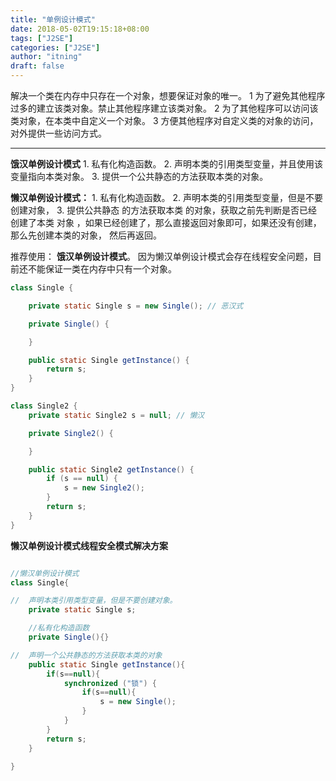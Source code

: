 ```yaml
---
title: "单例设计模式"
date: 2018-05-02T19:15:18+08:00
tags: ["J2SE"]
categories: ["J2SE"]
author: "itning"
draft: false
---
```

解决一个类在内存中只存在一个对象，想要保证对象的唯一。
1 为了避免其他程序过多的建立该类对象。禁止其他程序建立该类对象。
2 为了其他程序可以访问该类对象，在本类中自定义一个对象。
3 方便其他程序对自定义类的对象的访问，对外提供一些访问方式。



----------

 **饿汉单例设计模式**
	1. 私有化构造函数。
	2. 声明本类的引用类型变量，并且使用该变量指向本类对象。
	3. 提供一个公共静态的方法获取本类的对象。

**懒汉单例设计模式：**
	1. 私有化构造函数。
	2. 声明本类的引用类型变量，但是不要创建对象，
	3. 提供公共静态 的方法获取本类 的对象，获取之前先判断是否已经创建了本类 对象
	，如果已经创建了，那么直接返回对象即可，如果还没有创建，那么先创建本类的对象，
	然后再返回。

推荐使用： **饿汉单例设计模式**。  因为懒汉单例设计模式会存在线程安全问题，目前还不能保证一类在内存中只有一个对象。

```java
class Single {

	private static Single s = new Single(); // 恶汉式

	private Single() {

	}

	public static Single getInstance() {
		return s;
	}
}

class Single2 {
	private static Single2 s = null; // 懒汉

	private Single2() {

	}

	public static Single2 getInstance() {
		if (s == null) {
			s = new Single2();
		}
		return s;
	}
}

```
**懒汉单例设计模式线程安全模式解决方案**
```JAVA

//懒汉单例设计模式
class Single{

//	声明本类引用类型变量，但是不要创建对象。
	private static Single s;

	//私有化构造函数
	private Single(){}

//	声明一个公共静态的方法获取本类的对象
	public static Single getInstance(){
		if(s==null){
			synchronized ("锁") {
				if(s==null){
					s = new Single();
				}
			}
		}
		return s;
	}

}

```

